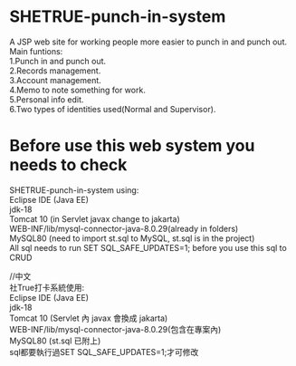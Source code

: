 # SHETRUE-punch-in-system
A JSP web site for working people more easier to punch in and punch out.
Main funtions:  
1.Punch in and punch out.  
2.Records management.  
3.Account management.  
4.Memo to note something for work.  
5.Personal info edit.  
6.Two types of identities used(Normal and Supervisor).  

# Before use this web system you needs to check 
  
SHETRUE-punch-in-system using:  
Eclipse IDE (Java EE)  
jdk-18  
Tomcat 10 (in Servlet javax change to jakarta)  
WEB-INF/lib/mysql-connector-java-8.0.29(already in folders)  
MySQL80 (need to import st.sql to MySQL, st.sql is in the project)  
All sql needs to run SET SQL_SAFE_UPDATES=1; before you use this sql to CRUD  
  
//中文  
社True打卡系統使用:  
Eclipse IDE (Java EE)  
jdk-18  
Tomcat 10 (Servlet 內 javax 會換成 jakarta)  
WEB-INF/lib/mysql-connector-java-8.0.29(包含在專案內)  
MySQL80 (st.sql 已附上)  
sql都要執行過SET SQL_SAFE_UPDATES=1;才可修改  
